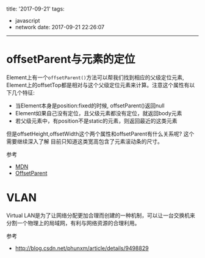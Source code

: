 title: '2017-09-21'
tags:
  - javascript
  - network
date: 2017-09-21 22:26:07
---


offsetParent与元素的定位
===
Element上有一个`offsetParent()`方法可以帮我们找到相应的父级定位元素, Element上的offsetTop都是相对与这个父级定位元素来计算。注意这个属性有以下几个特征:
- 当Element本身是position:fixed的时候, offsetParent()返回null
- Element如果自己没有定位，且父级元素都没有定位，就返回body元素
- 若父级元素中，有position不是static的元素，则返回最近的这类元素


但是offsetHeight,offsetWidth这个两个属性和offsetParent有什么关系呢? 这个需要继续深入了解
目前只知道这类宽高包含了元素滚动条的尺寸。

参考
- [MDN](https://developer.mozilla.org/zh-CN/docs/Web/API/HTMLElement/offsetParent)
- [OffsetParent](http://www.cnblogs.com/xiaohuochai/p/5828369.html)

VLAN
===
Virtual LAN是为了让网络分配更加合理而创建的一种机制，可以让一台交换机来分割一个物理上的局域网，有利与网络资源的合理利用。

参考
- http://blog.csdn.net/phunxm/article/details/9498829

